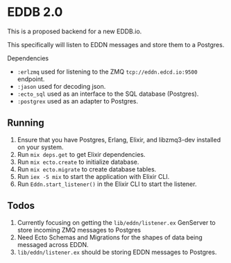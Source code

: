# EDDB 2.0

This is a proposed backend for a new EDDB.io.

This specifically will listen to EDDN messages and store them to a Postgres.

Dependencies
* `:erlzmq` used for listening to the ZMQ `tcp://eddn.edcd.io:9500` endpoint.
* `:jason` used for decoding json.
* `:ecto_sql` used as an interface to the SQL database (Postgres).
* `:postgrex` used as an adapter to Postgres.

## Running
1. Ensure that you have Postgres, Erlang, Elixir, and libzmq3-dev installed on your system.
2. Run `mix deps.get` to get Elixir dependencies.
3. Run `mix ecto.create` to initialize database.
4. Run `mix ecto.migrate` to create database tables.
3. Run `iex -S mix` to start the application with Elixir CLI.
4. Run `Eddn.start_listener()` in the Elixir CLI to start the listener.

## Todos
1. Currently focusing on getting the `lib/eddn/listener.ex` GenServer to store incoming ZMQ messages to Postgres
2. Need Ecto Schemas and Migrations for the shapes of data being messaged across EDDN.
3. `lib/eddn/listener.ex` should be storing EDDN messages to Postgres.